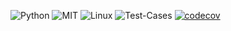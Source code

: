 ![Python](https://img.shields.io/badge/Python-3776AB?style=for-the-badge&logo=python&logoColor=white)
![MIT](https://img.shields.io/badge/license-MIT-blue)
![Linux](https://img.shields.io/badge/Linux-FCC624?style=for-the-badge&logo=linux&logoColor=black)
![Test-Cases](https://github.com/systems-org/systems-0/actions/workflows/main.yml/badge.svg)
[![codecov](https://codecov.io/gh/systems-org/systems-0/branch/main/graph/badge.svg?token=YJ5J7QMWZD)](https://codecov.io/gh/systems-org/systems-0)